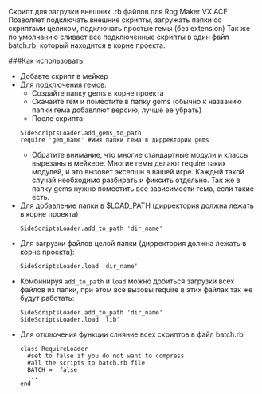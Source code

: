Скрипт для загрузки внешних .rb файлов для Rpg Maker VX ACE
Позволяет подключать внешние скрипты, загружать папки со скриптами целиком, подключать простые гемы (без extension)
Так же по умолчанию сливает все подключенные скрипты в один файл batch.rb, который находится в корне проекта.

###Как использовать:
* Добавте скрипт в мейкер
* Для подключения гемов:
  - Создайте папку gems в корне проекта
  - Скачайте гем и поместите в папку gems (обычно к названию папки гема добавляют версию, лучше ее убрать)
  - После скрипта
  ```
  SideScriptsLoader.add_gems_to_path
  require 'gem_name' #имя папки гема в дирректории gems
  ```
  - Обратите внимание, что многие стандартные модули и классы вырезаны в мейкере. Многие гемы делают require таких модулей, и это вызовет эксепшн в вашей игре. Каждый такой случай необходимо разбирать и фиксить отдельно. Так же в папку gems нужно поместить все зависимости гема, если такие есть.
* Для добавление папки в $LOAD_PATH (дирректория должна лежать в корне проекта)
  ```
  SideScriptsLoader.add_to_path 'dir_name'
  ```
* Для загрузки файлов целой папки (дирректория должна лежать в корне проекта):
  ```
  SideScriptsLoader.load 'dir_name'
  ```
* Комбинируя `add_to_path` и `load` можно добиться загрузки всех файлов из папки, при этом все вызовы require в этих файлах так же будут работать:
  ```
  SideScriptsLoader.add_to_path 'dir_name'
  SideScriptsLoader.load 'lib'
  ```
* Для отключения функции слияние всех скриптов в файл batch.rb
  ```
  class RequireLoader
    #set to false if you do not want to compress 
    #all the scripts to batch.rb file 
    BATCH =  false
    ...
  end
  ```
